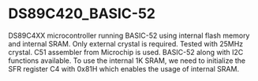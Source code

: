 # DS89C420_BASIC-52
DS89C4XX microcontroller running BASIC-52 using internal flash memory and internal SRAM. 
Only external crystal is required. Tested with 25MHz crystal. 
C51 assembler from Microchip is used. BASIC-52 along with I2C functions available. 
To use the internal 1K SRAM, we need to initialize the SFR register C4 with 0x81H
which enables the usage of internal SRAM. 

